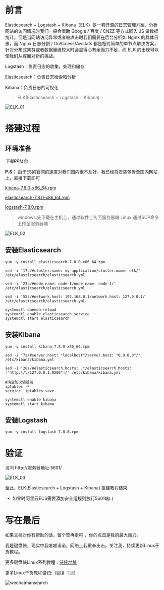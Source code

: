 # 前言

Elasticsearch + Logstash + Kibana（ELK）是一套开源的日志管理方案，分析网站的访问情况时我们一般会借助 Google / 百度 / CNZZ 等方式嵌入 JS 做数据统计，但是当网站访问异常或者被攻击时我们需要在后台分析如 Nginx 的具体日志，而 Nginx 日志分割 / GoAccess/Awstats 都是相对简单的单节点解决方案，针对分布式集群或者数据量级较大时会显得心有余而力不足，而 ELK 的出现可以使我们从容面对新的挑战。

Logstash：负责日志的收集，处理和储存

Elasticsearch：负责日志检索和分析

Kibana：负责日志的可视化

>ELK(Elasticsearch + Logstash + Kibana)

![ELK_01](https://ylighgh.gitee.io/blogparkcdn/images/ELK_01.png)

# 搭建过程

## 环境准备

*下载RPM包*

**P.S：** 由于ES的官网的速度对我们国内很不友好，我已经将安装包传至国内网站上，直接下载即可

[kibana-7.8.0-x86_64.rpm](https://download.csdn.net/download/ylighgh/12540844)

[elasticsearch-7.8.0-x86_64.rpm](https://download.csdn.net/download/ylighgh/12540839)

[logstash-7.8.0.rpm](https://download.csdn.net/download/ylighgh/12540832)

>windows:先下载在主机上，通过软件上传至服务器端
>Linux:通过SCP命令上传至服务器端

![ELK_02](https://ylighgh.gitee.io/blogparkcdn/images/ELK_02.png)

## 安装Elasticsearch

```
yum -y install elasticsearch-7.8.0-x86_64.rpm

sed -i '17s/#cluster.name: my-application/cluster.name: elk/' /etc/elasticsearch/elasticsearch.yml

sed -i '23s/#node.name: node-1/node.name: node-1/' /etc/elasticsearch/elasticsearch.yml

sed -i '55s/#network.host: 192.168.0.1/network.host: 127.0.0.1/' /etc/elasticsearch/elasticsearch.yml

systemctl daemon-reload
systemctl enable elasticsearch.service
systemctl start elasticsearch

```
## 安装Kibana

```
yum -y install kibana-7.8.0-x86_64.rpm

sed -i '7s/#server.host: "localhost"/server.host: "0.0.0.0"/' /etc/kibana/kibana.yml

sed -i '28s/#elasticsearch.hosts: .*/elasticsearch.hosts: ["http:\/\/127.0.0.1:9200"]/' /etc/kibana/kibana.yml

#清空防火墙规则
iptables -F 
service  iptables save

systemctl enable kibana
systemctl start kibana

```

## 安装Logstash

```
yum -y install logstash-7.8.0.rpm 
```

# 验证

访问 http://服务器地址:5601/

![ELK_03](https://ylighgh.gitee.io/blogparkcdn/images/ELK_03.png)

至此，ELK(Elasticsearch + Logstash + Kibana) 搭建教程结束

- 如果时阿里云ECS需要添加安全组规则放行5601端口

# 写在最后

如果文档对你有帮助的话，留个赞再走吧 ，你的点击是我的最大动力。

我是键盘侠，现实中我唯唯诺诺，网络上我重拳出击，关注我，持续更新Linux干货教程。

更多键盘侠Linux系列教程：[链接地址](https://www.cnblogs.com/MrKeyboard/category/1786086.html)

更多Linux干货教程请扫:（回复 `干货`）

![wechatmansearch](https://ylighgh.gitee.io/blogparkcdn/images/wechatmansearch.jpg)